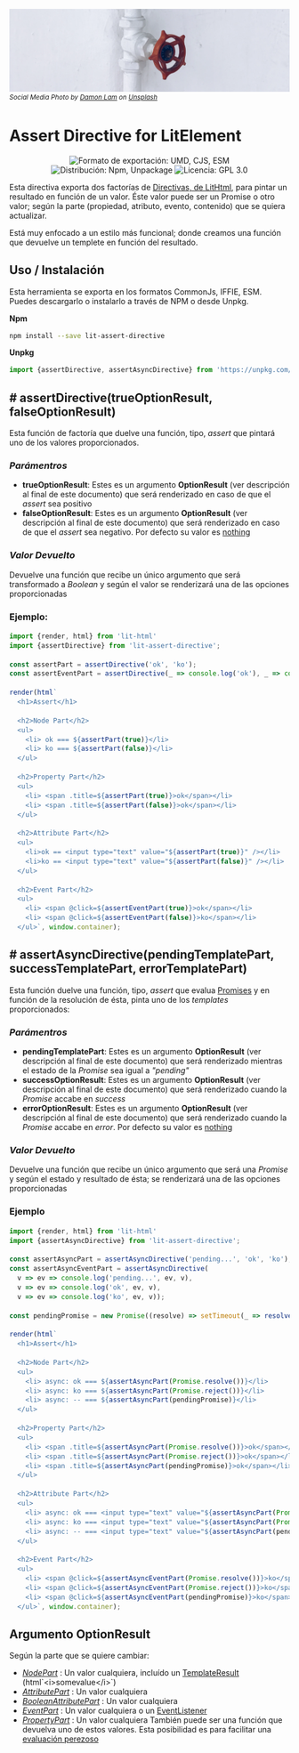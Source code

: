 ![Tree](./header.png)
<sup>_Social Media Photo by [Damon Lam](https://unsplash.com/@dayday95) on [Unsplash](https://unsplash.com/photos/Md9UK7frBv0)_</sup>

# Assert Directive for LitElement

<p align="center">
  <img alt="Formato de exportación: UMD, CJS, ESM" src="https://img.shields.io/badge/fomat-umd%20cjs%20esm-yellowgreen" />
  <img alt="Distribución: Npm, Unpackage" src="https://img.shields.io/badge/%F0%9F%93%A6-npm%20unpk-yellowgreen" />
  <img alt="Licencia: GPL 3.0" src="https://img.shields.io/badge/GPL 3.0-license-yellowgreen" />
</p>

Esta directiva exporta dos factorías de [Directivas, de LitHtml,](https://lit-html.polymer-project.org/guide/creating-directives) para pintar un resultado en función de un valor. Éste valor puede ser un Promise o otro valor; según la parte (propiedad, atributo, evento, contenido) que se quiera actualizar.

Está muy enfocado a un estilo más funcional; donde creamos una función que devuelve un templete en función del resultado.

## Uso / Instalación

Esta herramienta se exporta en los formatos CommonJs, IFFIE, ESM. Puedes descargarlo o instalarlo a través de NPM o desde Unpkg.

**Npm**
```sh
npm install --save lit-assert-directive
```

**Unpkg**
```javascript
import {assertDirective, assertAsyncDirective} from 'https://unpkg.com/lit-assert-directive?module'
```

## # assertDirective(trueOptionResult, falseOptionResult)

Esta función de factoría que duelve una función, tipo, _assert_ que pintará uno de los valores proporcionados.

### _Parámentros_
* **trueOptionResult**: Estes es un argumento **OptionResult** (ver descripción al final de este documento) que será renderizado en caso de que el *assert* sea positivo
* **falseOptionResult**: Estes es un argumento **OptionResult** (ver descripción al final de este documento) que será renderizado en caso de que el *assert* sea negativo. Por defecto su valor es [nothing](https://lit-html.polymer-project.org/api/modules/_lit_html_.html#nothing)

### _Valor Devuelto_
Devuelve una función que recibe un único argumento que será transformado a *Boolean* y según el valor se renderizará una de las opciones proporcionadas

### Ejemplo:

```javascript
import {render, html} from 'lit-html'
import {assertDirective} from 'lit-assert-directive';

const assertPart = assertDirective('ok', 'ko');
const assertEventPart = assertDirective(_ => console.log('ok'), _ => console.log('ko'));

render(html`
  <h1>Assert</h1>

  <h2>Node Part</h2>
  <ul>
    <li> ok === ${assertPart(true)}</li>
    <li> ko === ${assertPart(false)}</li>
  </ul>

  <h2>Property Part</h2>
  <ul>
    <li> <span .title=${assertPart(true)}>ok</span></li>
    <li> <span .title=${assertPart(false)}>ok</span></li>
  </ul>
  
  <h2>Attribute Part</h2>
  <ul>
    <li>ok == <input type="text" value="${assertPart(true)}" /></li>
    <li>ko == <input type="text" value="${assertPart(false)}" /></li>
  </ul>

  <h2>Event Part</h2>
  <ul>
    <li> <span @click=${assertEventPart(true)}>ok</span></li>
    <li> <span @click=${assertEventPart(false)}>ko</span></li>
  </ul>`, window.container);
```

## # assertAsyncDirective(pendingTemplatePart, successTemplatePart, errorTemplatePart)

Esta función duelve una función, tipo, _assert_ que evalua [Promises]() y en función de la resolución de ésta, pinta uno de los _templates_ proporcionados:


### _Parámentros_
* **pendingTemplatePart**:  Estes es un argumento **OptionResult** (ver descripción al final de este documento) que será renderizado mientras el estado de la _Promise_ sea igual a _"pending"_
* **successOptionResult**: Estes es un argumento **OptionResult** (ver descripción al final de este documento) que será renderizado cuando la _Promise_ accabe en _success_
* **errorOptionResult**: Estes es un argumento **OptionResult** (ver descripción al final de este documento) que será renderizado cuando la _Promise_ accabe en _error_. Por defecto su valor es [nothing](https://lit-html.polymer-project.org/api/modules/_lit_html_.html#nothing)

### _Valor Devuelto_
Devuelve una función que recibe un único argumento que será una _Promise_ y según el estado y resultado de ésta; se renderizará una de las opciones proporcionadas

### Ejemplo
```javascript
import {render, html} from 'lit-html'
import {assertAsyncDirective} from 'lit-assert-directive';

const assertAsyncPart = assertAsyncDirective('pending...', 'ok', 'ko');
const assertAsyncEventPart = assertAsyncDirective(
  v => ev => console.log('pending...', ev, v), 
  v => ev => console.log('ok', ev, v), 
  v => ev => console.log('ko', ev, v));

const pendingPromise = new Promise((resolve) => setTimeout(_ => resolve(), 3000));

render(html`
  <h1>Assert</h1>

  <h2>Node Part</h2>
  <ul>
    <li> async: ok === ${assertAsyncPart(Promise.resolve())}</li>
    <li> async: ko === ${assertAsyncPart(Promise.reject())}</li>
    <li> async: -- === ${assertAsyncPart(pendingPromise)}</li>
  </ul>
  
  <h2>Property Part</h2>
  <ul>
    <li> <span .title=${assertAsyncPart(Promise.resolve())}>ok</span></li>
    <li> <span .title=${assertAsyncPart(Promise.reject())}>ok</span></li>
    <li> <span .title=${assertAsyncPart(pendingPromise)}>ok</span></li>
  </ul>

  <h2>Attribute Part</h2>
  <ul>
    <li> async: ok === <input type="text" value="${assertAsyncPart(Promise.resolve())}" /></li>
    <li> async: ko === <input type="text" value="${assertAsyncPart(Promise.reject())}" /></li>
    <li> async: -- === <input type="text" value="${assertAsyncPart(pendingPromise)}" /></li>
  </ul>
  
  <h2>Event Part</h2>
  <ul>
    <li> <span @click=${assertAsyncEventPart(Promise.resolve())}>ko</span></li>
    <li> <span @click=${assertAsyncEventPart(Promise.reject())}>ko</span></li>
    <li> <span @click=${assertAsyncEventPart(pendingPromise)}>ko</span></li>
  </ul>`, window.container);
```

## Argumento OptionResult
Según la parte que se quiere cambiar:
  * [*NodePart*](https://lit-html.polymer-project.org/api/classes/_lit_html_.nodepart.html) : Un valor cualquiera, incluído un [TemplateResult](https://lit-html.polymer-project.org/api/classes/_lit_html_.templateresult.html) (html\`\<i\>somevalue\</i\>\`)
  * [*AttributePart*](https://lit-html.polymer-project.org/api/classes/_lit_html_.attributepart.html) : Un valor cualquiera
  * [*BooleanAttributePart*](https://lit-html.polymer-project.org/api/classes/_lit_html_.booleanattributepart.html) : Un valor cualquiera
  * [*EventPart*](https://lit-html.polymer-project.org/api/classes/_lit_html_.eventpart.html) : Un valor cualquiera o un [EventListener](https://developer.mozilla.org/en-US/docs/Web/API/EventListener)
  * [*PropertyPart*](https://lit-html.polymer-project.org/api/classes/_lit_html_.propertypart.html) : Un valor cualquiera
  También puede ser una función que devuelva uno de estos valores. Esta posibilidad es para facilitar una [evaluación perezoso](https://es.wikipedia.org/wiki/Evaluaci%C3%B3n_perezosa)
